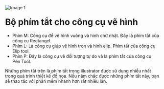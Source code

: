 <img src="https://count-viewer.vercel.app//api/blog/view?url=https://creatipath.github.io/illustrator-short/section9.html" alt="Image 1" style="float: left">

# Bộ phím tắt cho công cụ vẽ hình
- Phím M: Công cụ để vẽ hình vuông và hình chữ nhật. Đây là phím tắt của công cụ Rectangel.
- Phím L: Là công cụ giúp vẽ hình tròn và hình elip. Phím tắt của công cụ Elip tool.
- Phím P: Đây là công cụ vẽ đối tượng tự do và là phím tắt của công cụ Pen Tool. 

Những phím tắt trên là phím tắt trong illustrator được sử dụng nhiều nhất trong quá trình thiết kế đồ họa. Nếu nắm chắc được những phím tắt này, bạn sẽ thao tác với phần mềm nhanh hơn rất nhiều lần.
